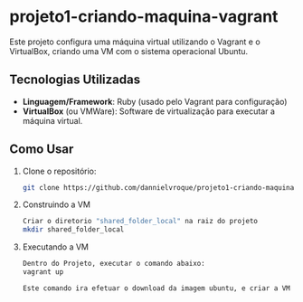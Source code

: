 # projeto1-criando-maquina-vagrant

Este projeto configura uma máquina virtual utilizando o Vagrant e o VirtualBox, criando uma VM com o sistema operacional Ubuntu.

## Tecnologias Utilizadas
- **Linguagem/Framework**: Ruby (usado pelo Vagrant para configuração)
- **VirtualBox** (ou VMWare): Software de virtualização para executar a máquina virtual.

## Como Usar
1. Clone o repositório:
   ```bash
   git clone https://github.com/dannielvroque/projeto1-criando-maquina-vagrant

2. Construindo a VM
   ```bash
   Criar o diretorio "shared_folder_local" na raiz do projeto
   mkdir shared_folder_local

3. Executando a VM
   ```bash
   Dentro do Projeto, executar o comando abaixo:
   vagrant up

   Este comando ira efetuar o download da imagem ubuntu, e criar a VM 
